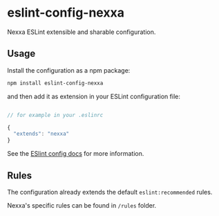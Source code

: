 # eslint-config-nexxa

Nexxa ESLint extensible and sharable configuration.

## Usage

Install the configuration as a npm package:

```sh
npm install eslint-config-nexxa
```

and then add it as extension in your ESLint configuration file:

```javascript

// for example in your .eslinrc

{
  "extends": "nexxa"
}

```

See the [ESlint config docs](http://eslint.org/docs/user-guide/configuring#extending-configuration-files) for more information.

## Rules

The configuration already extends the default `eslint:recommended` rules.

Nexxa's specific rules can be found in `/rules` folder.

